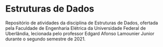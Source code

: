 # Estruturas de Dados
Repositório de atividades da disciplina de Estruturas de Dados, ofertada pela Faculdade de Engenharia Elétrica da Universidade Federal de Uberlândia, lecionada pelo professor Edgard Afonso Lamounier Junior durante o segundo semestre de 2021.
